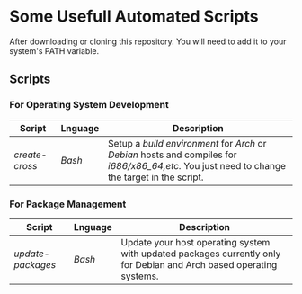 # Some Usefull Automated Scripts
After downloading or cloning this repository. You will need to add it to your system's PATH variable.

## Scripts


### For Operating System Development
| Script | Lnguage | Description |
|--------|---------|-------------|
| *create-cross* | *Bash* | Setup a *build environment* for *Arch* or *Debian* hosts and compiles for *i686/x86_64,etc.* You just need to change the target in the script.

### For Package Management
| Script | Lnguage | Description |
|--------|---------|-------------|
| *update-packages* | *Bash* | Update your host operating system with updated packages currently only for Debian and Arch based operating systems.


